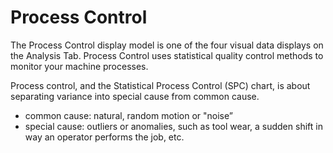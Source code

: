 # Process Control
 
 The Process Control display model is one of the four visual data displays on the Analysis Tab. Process Control uses statistical quality control methods to monitor your machine processes. 

 Process control, and the Statistical Process Control (SPC) chart, is about separating variance into special cause from common cause. 
 
  * common cause: natural, random motion or "noise”
  * special cause: outliers or anomalies, such as tool wear, a sudden shift in way an operator performs the job, etc.  
 

